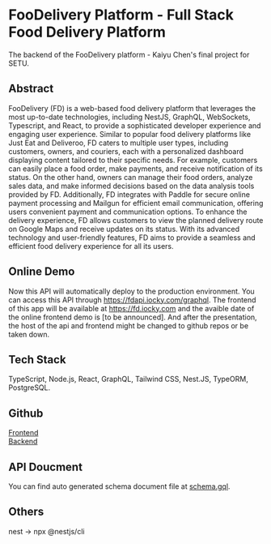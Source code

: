 # FooDelivery Platform - Full Stack Food Delivery Platform   
The backend of the FooDelivery platform - Kaiyu Chen's final project for SETU.  

## Abstract  
FooDelivery (FD) is a web-based food delivery platform that leverages the most up-to-date technologies, including NestJS, GraphQL, WebSockets, Typescript, and React, to provide a sophisticated developer experience and engaging user experience. Similar to popular food delivery platforms like Just Eat and Deliveroo, FD caters to multiple user types, including customers, owners, and couriers, each with a personalized dashboard displaying content tailored to their specific needs. For example, customers can easily place a food order, make payments, and receive notification of its status. On the other hand, owners can manage their food orders, analyze sales data, and make informed decisions based on the data analysis tools provided by FD. Additionally, FD integrates with Paddle for secure online payment processing and Mailgun for efficient email communication, offering users convenient payment and communication options. To enhance the delivery experience, FD allows customers to view the planned delivery route on Google Maps and receive updates on its status. With its advanced technology and user-friendly features, FD aims to provide a seamless and efficient food delivery experience for all its users.  

## Online Demo  
Now this API will automatically deploy to the production environment. You can access this API through https://fdapi.iocky.com/graphql. The frontend of this app will be available at https://fd.iocky.com and the avaible date of the online frontend demo is [to be announced]. And after the presentation, the host of the api and frontend might be changed to github repos or be taken down.  

## Tech Stack  
TypeScript, Node.js, React, GraphQL, Tailwind CSS, Nest.JS, TypeORM, PostgreSQL.  

## Github  
[Frontend](https://github.com/cky008/fd-frontend)  
[Backend](https://github.com/cky008/fd-backend)  

## API Doucment
You can find auto generated schema document file at [schema.gql](src/schema.gql).  

## Others  
nest -> npx @nestjs/cli  